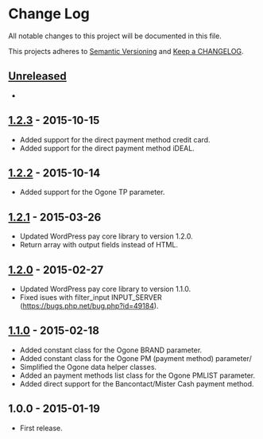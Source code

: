 # Change Log

All notable changes to this project will be documented in this file.

This projects adheres to [Semantic Versioning](http://semver.org/) and [Keep a CHANGELOG](http://keepachangelog.com/).

## [Unreleased][unreleased]
-

## [1.2.3] - 2015-10-15
- Added support for the direct payment method credit card.
- Added support for the direct payment method iDEAL.

## [1.2.2] - 2015-10-14
- Added support for the Ogone TP parameter.

## [1.2.1] - 2015-03-26
- Updated WordPress pay core library to version 1.2.0.
- Return array with output fields instead of HTML.

## [1.2.0] - 2015-02-27
- Updated WordPress pay core library to version 1.1.0.
- Fixed isues with filter_input INPUT_SERVER (https://bugs.php.net/bug.php?id=49184).

## [1.1.0] - 2015-02-18
- Added constant class for the Ogone BRAND parameter.
- Added constant class for the Ogone PM (payment method) parameter/
- Simplified the Ogone data helper classes.
- Added an payment methods list class for the Ogone PMLIST parameter.
- Added direct support for the Bancontact/Mister Cash payment method.

## 1.0.0 - 2015-01-19
- First release.

[unreleased]: https://github.com/wp-pay-gateways/ogone/compare/1.2.3...HEAD
[1.2.3]: https://github.com/wp-pay-gateways/ogone/compare/1.2.2...1.2.3
[1.2.2]: https://github.com/wp-pay-gateways/ogone/compare/1.2.1...1.2.2
[1.2.1]: https://github.com/wp-pay-gateways/ogone/compare/1.2.0...1.2.1
[1.2.0]: https://github.com/wp-pay-gateways/ogone/compare/1.1.1...1.2.0
[1.1.0]: https://github.com/wp-pay-gateways/ogone/compare/1.0.0...1.1.0
